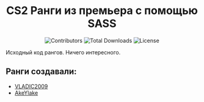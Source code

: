 <h1 align="center">CS2 Ранги из премьера с помощью SASS</h1>

<p align="center">
<img src="https://img.shields.io/github/contributors/Uximy/Madness-Project-React?color=dark-green" alt="Contributors">
<img src="https://img.shields.io/github/downloads/Uximy/Madness-Project-React/total" alt="Total Downloads">
<img src="https://img.shields.io/badge/license-MIT-green" alt="License">
</p>

Исходный код рангов. Ничего интересного.

## Ранги создавали:
- [VLADIC2009](https://github.com/StarForge33)
- [AkeYlake](https://github.com/AkeYlake)
